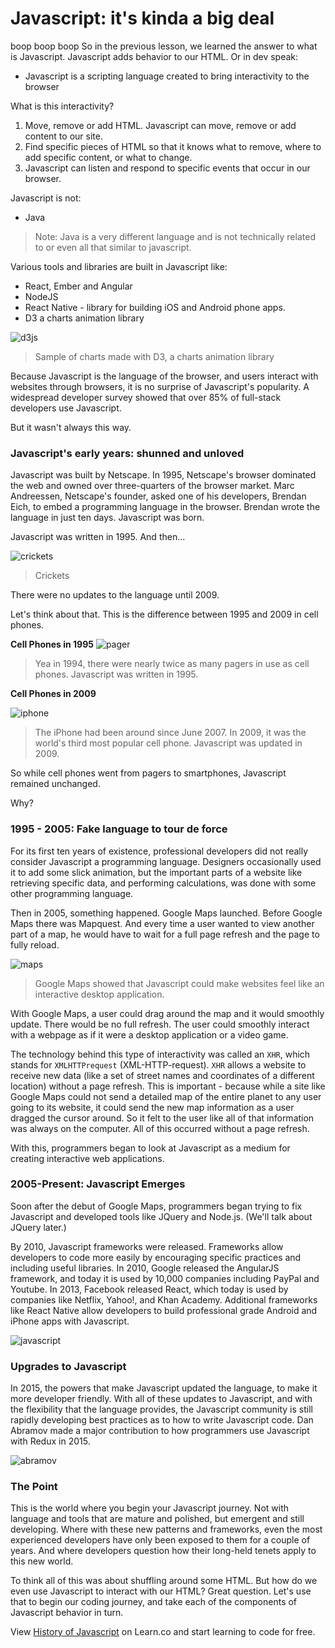 # Javascript: it's kinda a big deal
boop boop boop
So in the previous lesson, we learned the answer to what is Javascript. Javascript adds behavior to our HTML. Or in dev speak:

  * Javascript is a scripting language created to bring interactivity to the browser


What is this interactivity?

  1. Move, remove or add HTML. Javascript can move, remove or add content to our site.  
  2. Find specific pieces of HTML so that it knows what to remove, where to add specific content, or what to change.
  3. Javascript can listen and respond to specific events that occur in our browser.  

Javascript is not:

  * Java


  > Note: Java is a very different language and is not technically related to or even all that similar to javascript.  

Various tools and libraries are built in Javascript like:

  * React, Ember and Angular
  * NodeJS
  * React Native - library for building iOS and Android phone apps.
  * D3 a charts animation library

![d3js](https://s3.amazonaws.com/learn-verified/d3-js.jpg)
> Sample of charts made with D3, a charts animation library

Because Javascript is the language of the browser, and users interact with websites through browsers, it is no surprise of Javascript's popularity. A widespread developer survey showed that over 85% of full-stack developers use Javascript.  

But it wasn't always this way.

### Javascript's early years: shunned and unloved

Javascript was built by Netscape. In 1995, Netscape's browser dominated the web and owned over three-quarters of the browser market. Marc Andreessen, Netscape's founder, asked one of his developers, Brendan Eich, to embed a programming language in the browser. Brendan wrote the language in just ten days. Javascript was born.

Javascript was written in 1995. And then...

![crickets](https://s3.amazonaws.com/learn-verified/crickets.jpg)
> Crickets


There were no updates to the language until 2009.   

Let's think about that. This is the difference between 1995 and 2009 in cell phones.

**Cell Phones in 1995**
![pager](https://s3.amazonaws.com/learn-verified/pager.jpg)


  > Yea in 1994, there were nearly twice as many pagers in use as cell phones. Javascript was written in 1995.  

**Cell Phones in 2009**


![iphone](https://s3.amazonaws.com/learn-verified/iphone.jpg)

> The iPhone had been around since June 2007. In 2009, it was the world's third most popular cell phone. Javascript was updated in 2009.

So while cell phones went from pagers to smartphones, Javascript remained unchanged.  

Why?

### 1995 - 2005: Fake language to tour de force

For its first ten years of existence, professional developers did not really consider Javascript a programming language. Designers occasionally used it to add some slick animation, but the important parts of a website like retrieving specific data, and performing calculations, was done with some other programming language.  

Then in 2005, something happened. Google Maps launched. Before Google Maps there was Mapquest. And every time a user wanted to view another part of a map, he would have to wait for a full page refresh and the page to fully reload.  


![maps](https://s3.amazonaws.com/learn-verified/google-maps-mapquest.jpg)
> Google Maps showed that Javascript could make websites feel like an interactive desktop application.

With Google Maps, a user could drag around the map and it would smoothly update. There would be no full refresh. The user could smoothly interact with a webpage as if it were a desktop application or a video game.  

The technology behind this type of interactivity was called an `XHR`, which stands for `XMLHTTPrequest` (XML-HTTP-request). `XHR` allows a website to receive new data (like a set of street names and coordinates of a different location) without a page refresh. This is important - because while a site like Google Maps could not send a detailed map of the entire planet to any user going to its website, it could send the new map information as a user dragged the cursor around. So it felt to the user like all of that information was always on the computer. All of this occurred without a page refresh.  

With this, programmers began to look at Javascript as a medium for creating interactive web applications.  

### 2005-Present: Javascript Emerges

Soon after the debut of Google Maps, programmers began trying to fix Javascript and developed tools like JQuery and Node.js.  (We'll talk about JQuery later.)

By 2010, Javascript frameworks were released. Frameworks allow developers to code more easily by encouraging specific practices and including useful libraries. In 2010, Google released the AngularJS framework, and today it is used by 10,000 companies including PayPal and Youtube. In 2013, Facebook released React, which today is used by companies like Netflix, Yahoo!, and Khan Academy. Additional frameworks like React Native allow developers to build professional grade Android and iPhone apps with Javascript.  

![javascript](https://s3.amazonaws.com/learn-verified/angular-react-ember.png)

### Upgrades to Javascript

In 2015, the powers that make Javascript updated the language, to make it more developer friendly. With all of these updates to Javascript, and with the flexibility that the language provides, the Javascript community is still rapidly developing best practices as to how to write Javascript code. Dan Abramov made a major contribution to how programmers use Javascript with Redux in 2015.

![abramov](https://s3.amazonaws.com/learn-verified/abramov.jpg)

### The Point

This is the world where you begin your Javascript journey. Not with language and tools that are mature and polished, but emergent and still developing. Where with these new patterns and frameworks, even the most experienced developers have only been exposed to them for a couple of years. And where developers question how their long-held tenets apply to this new world.  

To think all of this was about shuffling around some HTML. But how do we even use Javascript to interact with our HTML? Great question. Let's use that to begin our coding journey, and take each of the components of Javascript behavior in turn.

<p class='util--hide'>View <a href='https://learn.co/lessons/js-and-the-world'>History of Javascript</a> on Learn.co and start learning to code for free.</p>
